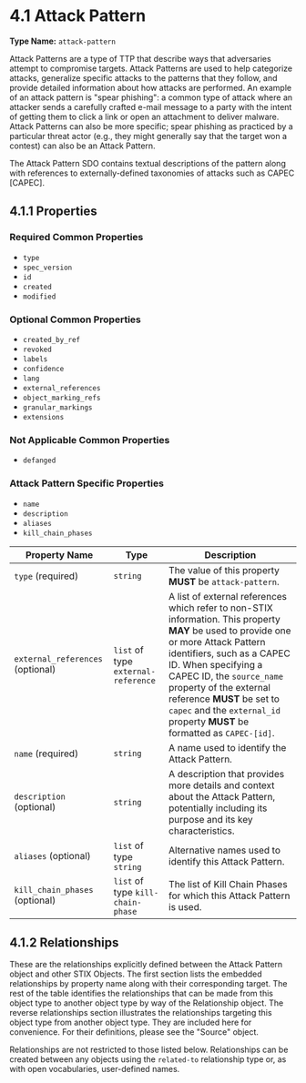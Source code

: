 # 4.1 Attack Pattern

**Type Name:** `attack-pattern`

Attack Patterns are a type of TTP that describe ways that adversaries attempt to compromise targets. Attack Patterns are used to help categorize attacks, generalize specific attacks to the patterns that they follow, and provide detailed information about how attacks are performed. An example of an attack pattern is "spear phishing": a common type of attack where an attacker sends a carefully crafted e-mail message to a party with the intent of getting them to click a link or open an attachment to deliver malware. Attack Patterns can also be more specific; spear phishing as practiced by a particular threat actor (e.g., they might generally say that the target won a contest) can also be an Attack Pattern.

The Attack Pattern SDO contains textual descriptions of the pattern along with references to externally-defined taxonomies of attacks such as CAPEC [CAPEC].

## 4.1.1 Properties

### Required Common Properties
- `type`
- `spec_version`
- `id`
- `created`
- `modified`

### Optional Common Properties
- `created_by_ref`
- `revoked`
- `labels`
- `confidence`
- `lang`
- `external_references`
- `object_marking_refs`
- `granular_markings`
- `extensions`

### Not Applicable Common Properties
- `defanged`

### Attack Pattern Specific Properties
- `name`
- `description`
- `aliases`
- `kill_chain_phases`

| Property Name | Type | Description |
|--------------|------|-------------|
| `type` (required) | `string` | The value of this property **MUST** be `attack-pattern`. |
| `external_references` (optional) | `list` of type `external-reference` | A list of external references which refer to non-STIX information. This property **MAY** be used to provide one or more Attack Pattern identifiers, such as a CAPEC ID. When specifying a CAPEC ID, the `source_name` property of the external reference **MUST** be set to `capec` and the `external_id` property **MUST** be formatted as `CAPEC-[id]`. |
| `name` (required) | `string` | A name used to identify the Attack Pattern. |
| `description` (optional) | `string` | A description that provides more details and context about the Attack Pattern, potentially including its purpose and its key characteristics. |
| `aliases` (optional) | `list` of type `string` | Alternative names used to identify this Attack Pattern. |
| `kill_chain_phases` (optional) | `list` of type `kill-chain-phase` | The list of Kill Chain Phases for which this Attack Pattern is used. |

## 4.1.2 Relationships

These are the relationships explicitly defined between the Attack Pattern object and other STIX Objects. The first section lists the embedded relationships by property name along with their corresponding target. The rest of the table identifies the relationships that can be made from this object type to another object type by way of the Relationship object. The reverse relationships section illustrates the relationships targeting this object type from another object type. They are included here for convenience. For their definitions, please see the "Source" object.

Relationships are not restricted to those listed below. Relationships can be created between any objects using the `related-to` relationship type or, as with open vocabularies, user-defined names. 